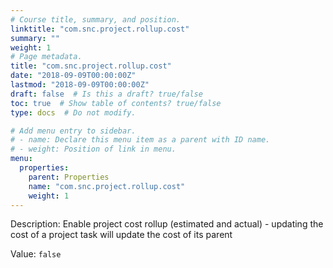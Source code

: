 ```yaml
---
# Course title, summary, and position.
linktitle: "com.snc.project.rollup.cost"
summary: ""
weight: 1
# Page metadata.
title: "com.snc.project.rollup.cost"
date: "2018-09-09T00:00:00Z"
lastmod: "2018-09-09T00:00:00Z"
draft: false  # Is this a draft? true/false
toc: true  # Show table of contents? true/false
type: docs  # Do not modify.

# Add menu entry to sidebar.
# - name: Declare this menu item as a parent with ID name.
# - weight: Position of link in menu.
menu:
  properties:
    parent: Properties
    name: "com.snc.project.rollup.cost"
    weight: 1
---
```


Description: Enable project cost rollup (estimated and actual) - updating the cost of a project task will update the cost of its parent


Value: `false`